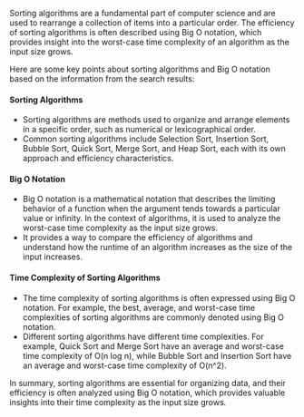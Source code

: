 Sorting algorithms are a fundamental part of computer science and are used to rearrange a collection of items into a particular order. The efficiency of sorting algorithms is often described using Big O notation, which provides insight into the worst-case time complexity of an algorithm as the input size grows.

Here are some key points about sorting algorithms and Big O notation based on the information from the search results:

#### Sorting Algorithms
- Sorting algorithms are methods used to organize and arrange elements in a specific order, such as numerical or lexicographical order.
- Common sorting algorithms include Selection Sort, Insertion Sort, Bubble Sort, Quick Sort, Merge Sort, and Heap Sort, each with its own approach and efficiency characteristics.

#### Big O Notation
- Big O notation is a mathematical notation that describes the limiting behavior of a function when the argument tends towards a particular value or infinity. In the context of algorithms, it is used to analyze the worst-case time complexity as the input size grows.
- It provides a way to compare the efficiency of algorithms and understand how the runtime of an algorithm increases as the size of the input increases.

#### Time Complexity of Sorting Algorithms
- The time complexity of sorting algorithms is often expressed using Big O notation. For example, the best, average, and worst-case time complexities of sorting algorithms are commonly denoted using Big O notation.
- Different sorting algorithms have different time complexities. For example, Quick Sort and Merge Sort have an average and worst-case time complexity of O(n log n), while Bubble Sort and Insertion Sort have an average and worst-case time complexity of O(n^2).

In summary, sorting algorithms are essential for organizing data, and their efficiency is often analyzed using Big O notation, which provides valuable insights into their time complexity as the input size grows.
